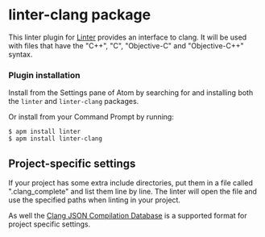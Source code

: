 # linter-clang package

This linter plugin for [Linter](https://github.com/AtomLinter/Linter) provides an interface to clang. It will be used with files that have the "C++", "C", "Objective-C" and "Objective-C++" syntax.

### Plugin installation
Install from the Settings pane of Atom by searching for and installing both the `linter` and `linter-clang` packages.

Or install from your Command Prompt by running:
```
$ apm install linter
$ apm install linter-clang
```

## Project-specific settings
If your project has some extra include directories, put them in a file called ".clang_complete" and list them line by line.
The linter will open the file and use the specified paths when linting in your project.

As well the [Clang JSON Compilation Database](http://clang.llvm.org/docs/JSONCompilationDatabase.html) is a supported format for project specific settings.
